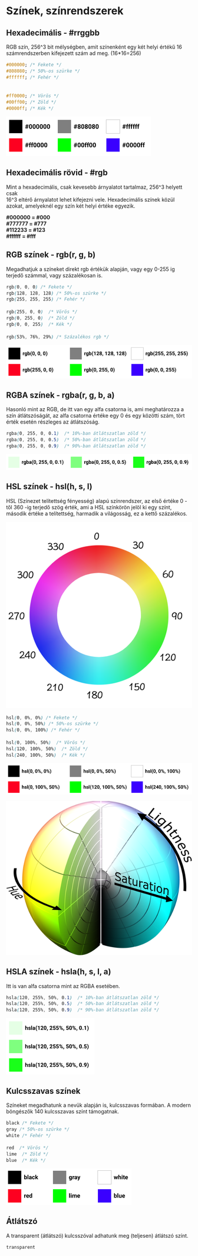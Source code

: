 # Színek, színrendszerek

## Hexadecimális - **\#rrggbb**

RGB szín, 256^3 bit mélységben, amit színenként egy két helyi értékű 16 számrendszerben kifejezett szám ad meg. \(16\*16=256\)

```css
#000000; /* Fekete */
#808080; /* 50%-os szürke */
#ffffff; /* Fehér */


#ff0000; /* Vörös */
#00ff00; /* Zöld */
#0000ff; /* Kék */
```

![](../.gitbook/assets/rgb-colors.png)

## Hexadecimális rövid - \#rgb

Mint a hexadecimális, csak kevesebb árnyalatot tartalmaz, 256^3 helyett csak  
16^3 eltérő árnyalatot lehet kifejezni vele. Hexadecimális színek közül azokat, amelyeknél egy szín két helyi értéke egyezik.

**\#000000 = \#000  
\#777777 = \#777  
\#112233 = \#123  
\#ffffff = \#fff**

## RGB színek **- rgb\(r, g, b\)**

Megadhatjuk a színeket direkt rgb értékük alapján, vagy egy 0-255 ig terjedő számmal, vagy százalékosan is.

```css
rgb(0, 0, 0) /* Fekete */
rgb(128, 128, 128) /* 50%-os szürke */
rgb(255, 255, 255) /* Fehér */

rgb(255, 0, 0)  /* Vörös */
rgb(0, 255, 0)  /* Zöld */
rgb(0, 0, 255)  /* Kék */

rgb(53%, 76%, 29%) /* Százalékos rgb */
```

![](../.gitbook/assets/rgb-colors2.png)

## RGBA színek **- rgba\(r, g, b, a\)**

Hasonló mint az RGB, de itt van egy alfa csatorna is, ami meghatározza a szín átlátszóságát, az alfa csatorna értéke egy 0 és egy közötti szám, tört érték esetén részleges az átlátszóság.

```css
rgba(0, 255, 0, 0.1)  /* 10%-ban átlátszatlan zöld */
rgba(0, 255, 0, 0.5)  /* 50%-ban átlátszatlan zöld */
rgba(0, 255, 0, 0.9)  /* 90%-ban átlátszatlan zöld */
```

![](../.gitbook/assets/rgba-colors.png)

## HSL színek **- hsl\(h, s, l\)**

HSL \(Színezet telítettség fényesség\) alapú színrendszer, az első értéke 0 -től 360 -ig terjedő szög érték, ami a HSL színkörön jelöl ki egy színt, második értéke a telítettség, harmadik a világosság, ez a kettő százalékos.

![HSL sz&#xED;nk&#xF6;r, minden sz&#xED;n&#xE1;rnyalathoz tartozik egy konkr&#xE9;t 0-t&#xF3;l 360-ig terjed&#x151; sz&#xF6;g &#xE9;rt&#xE9;k.](../.gitbook/assets/color_wheel_hsl.png)

```css
hsl(0, 0%, 0%) /* Fekete */
hsl(0, 0%, 50%) /* 50%-os szürke */
hsl(0, 0%, 100%) /* Fehér */

hsl(0, 100%, 50%)  /* Vörös */
hsl(120, 100%, 50%)  /* Zöld */
hsl(240, 100%, 50%)  /* Kék */
```

![](../.gitbook/assets/hsl-colors.png)

![HSL sz&#xED;nrendszer egy lehets&#xE9;ges modellje,  a sz&#xED;ng&#xF6;mb.](../.gitbook/assets/hsl-color-globe.png)

## HSLA színek **- hsla\(h, s, l, a\)**

Itt is van alfa csatorna mint az RGBA esetében.

```css
hsla(120, 255%, 50%, 0.1)  /* 10%-ban átlátszatlan zöld */
hsla(120, 255%, 50%, 0.5)  /* 50%-ban átlátszatlan zöld */
hsla(120, 255%, 50%, 0.9)  /* 90%-ban átlátszatlan zöld */
```

![](../.gitbook/assets/hsla-colors.png)

## Kulcsszavas színek

Színeket megadhatunk a nevük alapján is, kulcsszavas formában. A modern böngészők 140 kulcsszavas színt támogatnak.

```css
black /* Fekete */
gray /* 50%-os szürke */
white /* Fehér */

red  /* Vörös */
lime  /* Zöld */
blue  /* Kék */
```

![](../.gitbook/assets/named-colors.png)

## Átlátszó

A transparent \(átlátszó\) kulcsszóval adhatunk meg \(teljesen\) átlátszó színt.

```css
transparent
```

